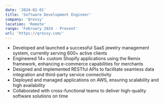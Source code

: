 ```yaml
---
date: '2024-02-01'
title: 'Software Development Engineer'
company: 'Qressy'
location: 'Remote'
range: 'February 2024 - Present'
url: 'https://qressy.com/'
---
```


- Developed and launched a successful SaaS jewelry management system, currently serving 600+ active clients
- Engineered 14+ custom Shopify applications using the Remix framework, enhancing e-commerce capabilities for merchants
- Designed and implemented RESTful APIs to facilitate seamless data integration and third-party service connectivity
- Deployed and managed applications on AWS, ensuring scalability and high availability
- Collaborated with cross-functional teams to deliver high-quality software solutions on time
